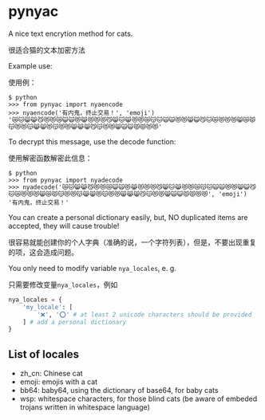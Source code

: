 # pynyac

A nice text encrytion method for cats.

很适合猫的文本加密方法

Example use:

使用例：

```shell
$ python
>>> from pynyac import nyaencode
>>> nyaencode('有内鬼，终止交易！', 'emoji')
'😿🐱😸😹😼😻😻😿😺🙀😻😹😻😻😻😼😸🐱😹😻😻😿😽🐱🙀🙀😻😻😸😺😼🐱😿😻😻😻😸😿😾😽😻😻😽😹😸😻😽😻😻😸😹😸😼😽😻😻😸🙀😺😾😾😻😻'
```

To decrypt this message, use the decode function:

使用解密函数解密此信息：

```shell
$ python
>>> from pynyac import nyadecode
>>> nyadecode('😿🐱😸😹😼😻😻😿😺🙀😻😹😻😻😻😼😸🐱😹😻😻😿😽🐱🙀🙀😻😻😸😺😼🐱😿😻😻😻😸😿😾😽😻😻😽😹😸😻😽😻😻😸😹😸😼😽😻😻😸🙀😺😾😾😻😻', 'emoji')
'有内鬼，终止交易！'
```

You can create a personal dictionary easily, but, NO duplicated items are accepted, they will cause trouble!

很容易就能创建你的个人字典（准确的说，一个字符列表），但是，不要出现重复的项，这会造成问题。

You only need to modify variable `nya_locales`, e. g.

只需要修改变量`nya_locales`，例如

```python
nya_locales = {
    'my_locale': [
        '❌', '⭕' # at least 2 unicode characters should be provided
    ] # add a personal dictionary
}
```

## List of locales

- zh_cn: Chinese cat
- emoji: emojis with a cat
- bb64: baby64, using the dictionary of base64, for baby cats
- wsp: whitespace characters, for those blind cats (be aware of embeded trojans written in whitespace language)
